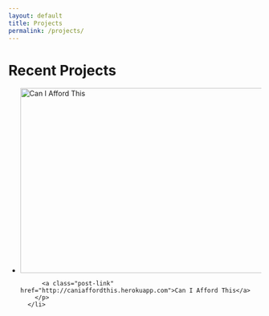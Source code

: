 ```yaml
---
layout: default
title: Projects
permalink: /projects/
---
```

<div class="home">
  <h1 class="page-heading center-text">Recent Projects</h1>

  <ul class="post-list">
      <li>
        <p>
          <img class="center" src="../imgs/caniaffordthis-homepage.png" alt="Can I Afford This" style="width: 538px; height: 369px;"/>

          <a class="post-link" href="http://caniaffordthis.herokuapp.com">Can I Afford This</a>
        </p>
      </li>
  </ul>

</div>
